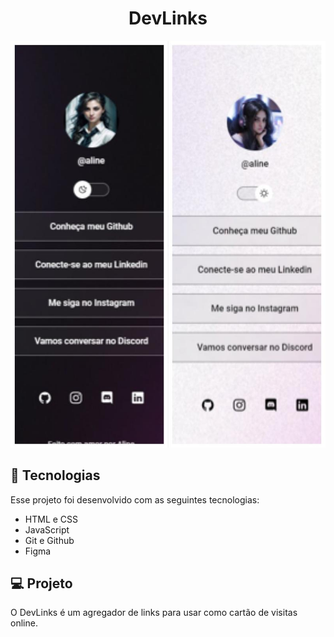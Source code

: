 <h1 align="center"> DevLinks </h1>


<p align="center">
  <img alt="License" src="./assets/projeto.jpg">
</p>


## 🚀 Tecnologias

Esse projeto foi desenvolvido com as seguintes tecnologias:

- HTML e CSS
- JavaScript
- Git e Github
- Figma

## 💻 Projeto

O DevLinks é um agregador de links para usar como cartão de visitas online.

